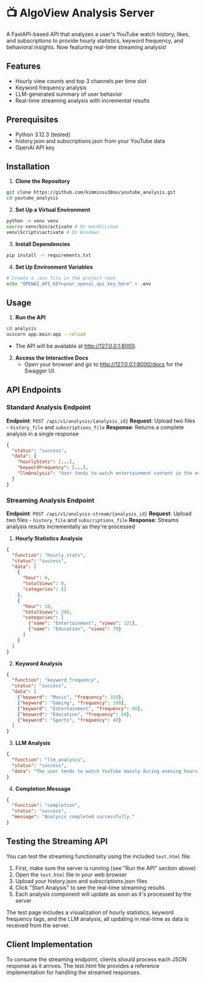 # 📺 AlgoView Analysis Server

A FastAPI-based API that analyzes a user's YouTube watch history, likes, and subscriptions to provide hourly statistics, keyword frequency, and behavioral insights. Now featuring real-time streaming analysis!

## Features

* Hourly view counts and top 3 channels per time slot
* Keyword frequency analysis
* LLM-generated summary of user behavior
* Real-time streaming analysis with incremental results

## Prerequisites

* Python 3.12.3 (tested)
* history.json and subscriptions.json from your YouTube data
* OpenAI API key

## Installation

1. **Clone the Repository**
```bash
git clone https://github.com/kimminsu38oo/youtube_analysis.git
cd youtube_analysis
```

2. **Set Up a Virtual Environment**
```bash
python -m venv venv
source venv/bin/activate # On macOS/Linux
venv\Scripts\activate # On Windows
```

3. **Install Dependencies**
```bash
pip install -r requirements.txt
```

4. **Set Up Environment Variables**
```bash
# Create a .env file in the project root
echo "OPENAI_API_KEY=your_openai_api_key_here" > .env
```

## Usage

1. **Run the API**
```bash
cd analysis
uvicorn app.main:app --reload
```
* The API will be available at http://127.0.0.1:8000.

2. **Access the Interactive Docs**
   * Open your browser and go to http://127.0.0.1:8000/docs for the Swagger UI.

## API Endpoints

### Standard Analysis Endpoint
**Endpoint**: `POST /api/v1/analysis/{analysis_id}`
**Request**: Upload two files - `history_file` and `subscriptions_file`
**Response**: Returns a complete analysis in a single response

```json
{
  "status": "success",
  "data": {
    "hourlyStats": [...],
    "keywordFrequency": [...],
    "llmAnalysis": "User tends to watch entertainment content in the evening."
  }
}
```

### Streaming Analysis Endpoint
**Endpoint**: `POST /api/v1/analysis-stream/{analysis_id}`
**Request**: Upload two files - `history_file` and `subscriptions_file`
**Response**: Streams analysis results incrementally as they're processed

1. **Hourly Statistics Analysis**
```json
{
  "function": "hourly_stats",
  "status": "success",
  "data": [
    {
      "hour": 0,
      "totalViews": 0,
      "categories": []
    },
    {
      "hour": 18,
      "totalViews": 200,
      "categories": [
        {"name": "Entertainment", "views": 121},
        {"name": "Education", "views": 79}
      ]
    }
  ]
}
```

2. **Keyword Analysis**
```json
{
  "function": "keyword_frequency",
  "status": "success",
  "data": [
    {"keyword": "Music", "frequency": 150},
    {"keyword": "Gaming", "frequency": 100},
    {"keyword": "Entertainment", "frequency": 80},
    {"keyword": "Education", "frequency": 60},
    {"keyword": "Sports", "frequency": 40}
  ]
}
```

3. **LLM Analysis**
```json
{
  "function": "llm_analysis",
  "status": "success",
  "data": "The user tends to watch YouTube mainly during evening hours (18-20), with a preference for entertainment and educational content. Key interests include music and gaming. The viewing pattern suggests YouTube is primarily used for relaxation after work hours."
}
```

4. **Completion Message**
```json
{
  "function": "completion",
  "status": "success",
  "message": "Analysis completed successfully."
}
```

## Testing the Streaming API
You can test the streaming functionality using the included `test.html` file:
1. First, make sure the server is running (see "Run the API" section above)
2. Open the `test.html` file in your web browser
3. Upload your history.json and subscriptions.json files
4. Click "Start Analysis" to see the real-time streaming results
5. Each analysis component will update as soon as it's processed by the server

The test page includes a visualization of hourly statistics, keyword frequency tags, and the LLM analysis, all updating in real-time as data is received from the server.

## Client Implementation
To consume the streaming endpoint, clients should process each JSON response as it arrives. The test.html file provides a reference implementation for handling the streamed responses.